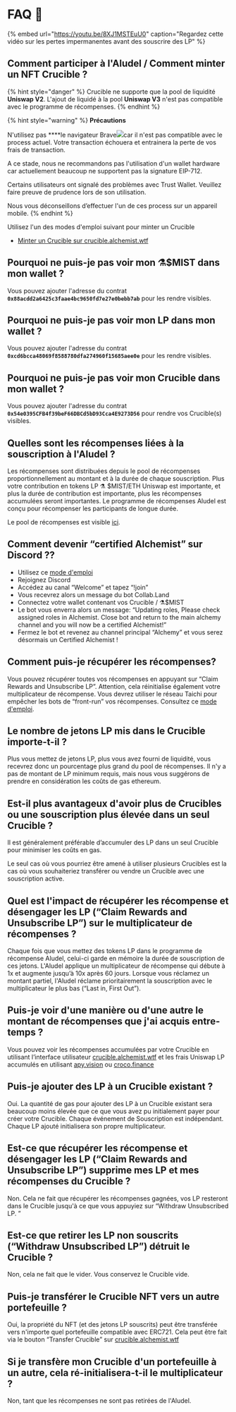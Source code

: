# FAQ 📖

{% embed url="https://youtu.be/8XJ1MSTEuU0" caption="Regardez cette vidéo sur les pertes impermanentes avant des souscrire des LP" %}

## **Comment participer à l'Aludel / Comment minter un NFT Crucible ?**

{% hint style="danger" %}
Crucible ne supporte que la pool de liquidité **Uniswap V2**. L'ajout de liquidé à la pool **Uniswap V3** n'est pas compatible avec le programme de récompenses.
{% endhint %}

{% hint style="warning" %}
**Précautions**

N'utilisez pas ****le navigateur Brave![](../.gitbook/assets/brave.png)car il n'est pas compatible avec le process actuel. Votre transaction échouera et entrainera la perte de vos frais de transaction.

A ce stade, nous ne recommandons pas l'utilisation d'un wallet hardware car actuellement beaucoup ne supportent pas la signature EIP-712.

Certains utilisateurs ont signalé des problèmes avec Trust Wallet. Veuillez faire preuve de prudence lors de son utilisation.

Nous vous déconseillons d’effectuer l'un de ces process sur un appareil mobile.
{% endhint %}

Utilisez l'un des modes d'emploi suivant pour minter un Crucible

* [Minter un Crucible sur crucible.alchemist.wtf](guides-crucible.alchemist.wtf/)

## **Pourquoi ne puis-je pas voir mon ⚗️$MIST dans mon wallet ?**

Vous pouvez ajouter l'adresse du contrat **`0x88acdd2a6425c3faae4bc9650fd7e27e0bebb7ab`** pour les rendre visibles.

## **Pourquoi ne puis-je pas voir mon LP dans mon wallet ?**

Vous pouvez ajouter l'adresse du contrat **`0xcd6bcca48069f8588780dfa274960f15685aee0e`** pour les rendre visibles.

## **Pourquoi ne puis-je pas voir mon Crucible dans mon wallet ?**

Vous pouvez ajouter l'adresse du contrat **`0x54e0395CFB4f39beF66DBCd5bD93Cca4E9273D56`** pour rendre vos Crucible\(s\) visibles.

## **Quelles sont les récompenses liées à la souscription à l'Aludel ?**

Les récompenses sont distribuées depuis le pool de récompenses proportionnellement au montant et à la durée de chaque souscription. Plus votre contribution en tokens LP ⚗️ $MIST/ETH Uniswap est importante, et plus la durée de contribution est importante, plus les récompenses accumulées seront importantes. Le programme de récompenses Aludel est conçu pour récompenser les participants de longue durée.

Le pool de récompenses est visible [ici](https://etherscan.io/address/0x04108d6e9a51bec5170f8fd953a156cf754ba541).

## **Comment devenir “certified Alchemist” sur Discord ??**

* Utilisez ce [mode d'emploi](https://alchemist-docs.gitbook.io/alchemist/crucible/how-to-become-a-certified-alchemist-on-discord)
* Rejoignez Discord
* Accédez au canal “Welcome” et tapez “!join”
* Vous recevrez alors un message du bot Collab.Land
* Connectez votre wallet contenant vos Crucible / ⚗️$MIST
* Le bot vous enverra alors un message: “Updating roles, Please check assigned roles in Alchemist. Close bot and return to the main alchemy channel and you will now be a certified Alchemist!”
* Fermez le bot et revenez au channel principal “Alchemy” et vous serez désormais un Certified Alchemist !

## **Comment puis-je récupérer les récompenses?**

Vous pouvez récupérer toutes vos récompenses en appuyant sur “Claim Rewards and Unsubscribe LP”. Attention, cela réinitialise également votre multiplicateur de récompense. Vous devrez utiliser le réseau Taichi pour empêcher les bots de “front-run” vos récompenses. Consultez ce [mode d'emploi]().

## **Le nombre de jetons LP mis dans le Crucible importe-t-il ?** 

Plus vous mettez de jetons LP, plus vous avez fourni de liquidité, vous recevrez donc un pourcentage plus grand du pool de récompenses. Il n'y a pas de montant de LP minimum requis, mais nous vous suggérons de prendre en considération les coûts de gas ethereum.

## **Est-il plus avantageux d'avoir plus de Crucibles ou une souscription plus élevée dans un seul Crucible ?**

Il est généralement préférable d’accumuler des LP dans un seul Crucible pour minimiser les coûts en gas. 

Le seul cas où vous pourriez être amené à utiliser plusieurs Crucibles est la cas où vous souhaiteriez transférer ou vendre un Crucible avec une souscription active.

## **Quel est l'impact de récupérer les récompense et désengager les LP \(“Claim Rewards and Unsubscribe LP”\) sur le multiplicateur de récompenses ?**

Chaque fois que vous mettez des tokens LP dans le programme de récompense Aludel, celui-ci garde en mémoire la durée de souscription de ces jetons. L'Aludel applique un multiplicateur de récompense qui débute à 1x et augmente jusqu’à 10x après 60 jours. Lorsque vous réclamez un montant partiel, l'Aludel réclame prioritairement la souscription avec le multiplicateur le plus bas \(“Last in, First Out”\).

## **Puis-je voir d'une manière ou d'une autre le montant de récompenses que j'ai acquis entre-temps ?**

Vous pouvez voir les récompenses accumulées par votre Crucible en utilisant l’interface utilisateur [crucible.alchemist.wtf](https://crucible.alchemist.wtf/) et les frais Uniswap LP accumulés en utilisant [apy.vision](https://apy.vision/) ou [croco.finance](https://croco.finance/)

## **Puis-je ajouter des LP à un Crucible existant ?**

Oui. La quantité de gas pour ajouter des LP à un Crucible existant sera beaucoup moins élevée que ce que vous avez pu initialement payer pour créer votre Crucible. Chaque événement de Souscription est indépendant. Chaque LP ajouté initialisera son propre multiplicateur.

## **Est-ce que récupérer les récompense et désengager les LP \(“Claim Rewards and Unsubscribe LP”\) supprime mes LP et mes récompenses du Crucible ?**

Non. Cela ne fait que récupérer les récompenses gagnées, vos LP resteront dans le Crucible jusqu'à ce que vous appuyiez sur “Withdraw Unsubscribed LP. ”

## **Est-ce que retirer les LP non souscrits \(“Withdraw Unsubscribed LP”\) détruit le Crucible ?**

Non, cela ne fait que le vider. Vous conservez le Crucible vide.

## **Puis-je transférer le Crucible NFT vers un autre portefeuille ?**

Oui, la propriété du NFT \(et des jetons LP souscrits\) peut être transférée vers n'importe quel portefeuille compatible avec ERC721. Cela peut être fait via le bouton “Transfer Crucible” sur [crucible.alchemist.wtf](https://crucible.alchemist.wtf/)

## **Si je transfère mon Crucible d'un portefeuille à un autre, cela ré-initialisera-t-il le multiplicateur ?**

Non, tant que les récompenses ne sont pas retirées de l'Aludel.

## 

